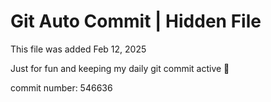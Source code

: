 # Git Auto Commit | Hidden File

This file was added Feb 12, 2025

Just for fun and keeping my daily git commit active 🤪

commit number: 546636
